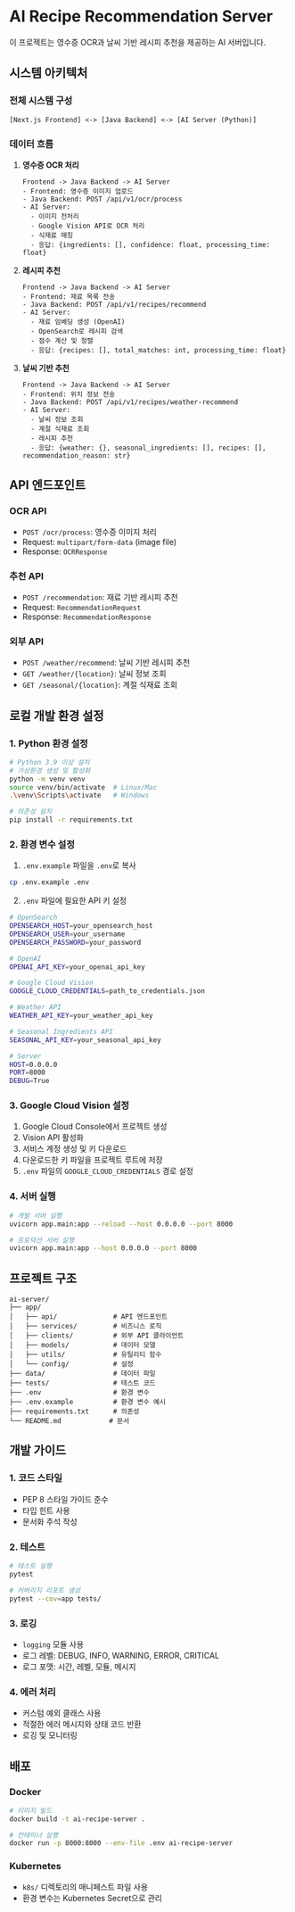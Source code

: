 # AI Recipe Recommendation Server

이 프로젝트는 영수증 OCR과 날씨 기반 레시피 추천을 제공하는 AI 서버입니다.

## 시스템 아키텍처

### 전체 시스템 구성
```
[Next.js Frontend] <-> [Java Backend] <-> [AI Server (Python)]
```

### 데이터 흐름

1. **영수증 OCR 처리**
   ```
   Frontend -> Java Backend -> AI Server
   - Frontend: 영수증 이미지 업로드
   - Java Backend: POST /api/v1/ocr/process
   - AI Server: 
     - 이미지 전처리
     - Google Vision API로 OCR 처리
     - 식재료 매칭
     - 응답: {ingredients: [], confidence: float, processing_time: float}
   ```

2. **레시피 추천**
   ```
   Frontend -> Java Backend -> AI Server
   - Frontend: 재료 목록 전송
   - Java Backend: POST /api/v1/recipes/recommend
   - AI Server:
     - 재료 임베딩 생성 (OpenAI)
     - OpenSearch로 레시피 검색
     - 점수 계산 및 정렬
     - 응답: {recipes: [], total_matches: int, processing_time: float}
   ```

3. **날씨 기반 추천**
   ```
   Frontend -> Java Backend -> AI Server
   - Frontend: 위치 정보 전송
   - Java Backend: POST /api/v1/recipes/weather-recommend
   - AI Server:
     - 날씨 정보 조회
     - 계절 식재료 조회
     - 레시피 추천
     - 응답: {weather: {}, seasonal_ingredients: [], recipes: [], recommendation_reason: str}
   ```

## API 엔드포인트

### OCR API
- `POST /ocr/process`: 영수증 이미지 처리
- Request: `multipart/form-data` (image file)
- Response: `OCRResponse`

### 추천 API
- `POST /recommendation`: 재료 기반 레시피 추천
- Request: `RecommendationRequest`
- Response: `RecommendationResponse`

### 외부 API
- `POST /weather/recommend`: 날씨 기반 레시피 추천
- `GET /weather/{location}`: 날씨 정보 조회
- `GET /seasonal/{location}`: 계절 식재료 조회

## 로컬 개발 환경 설정

### 1. Python 환경 설정
```bash
# Python 3.9 이상 설치
# 가상환경 생성 및 활성화
python -m venv venv
source venv/bin/activate  # Linux/Mac
.\venv\Scripts\activate   # Windows

# 의존성 설치
pip install -r requirements.txt
```

### 2. 환경 변수 설정
1. `.env.example` 파일을 `.env`로 복사
```bash
cp .env.example .env
```

2. `.env` 파일에 필요한 API 키 설정
```bash
# OpenSearch
OPENSEARCH_HOST=your_opensearch_host
OPENSEARCH_USER=your_username
OPENSEARCH_PASSWORD=your_password

# OpenAI
OPENAI_API_KEY=your_openai_api_key

# Google Cloud Vision
GOOGLE_CLOUD_CREDENTIALS=path_to_credentials.json

# Weather API
WEATHER_API_KEY=your_weather_api_key

# Seasonal Ingredients API
SEASONAL_API_KEY=your_seasonal_api_key

# Server
HOST=0.0.0.0
PORT=8000
DEBUG=True
```

### 3. Google Cloud Vision 설정
1. Google Cloud Console에서 프로젝트 생성
2. Vision API 활성화
3. 서비스 계정 생성 및 키 다운로드
4. 다운로드한 키 파일을 프로젝트 루트에 저장
5. `.env` 파일의 `GOOGLE_CLOUD_CREDENTIALS` 경로 설정

### 4. 서버 실행
```bash
# 개발 서버 실행
uvicorn app.main:app --reload --host 0.0.0.0 --port 8000

# 프로덕션 서버 실행
uvicorn app.main:app --host 0.0.0.0 --port 8000
```

## 프로젝트 구조
```
ai-server/
├── app/
│   ├── api/              # API 엔드포인트
│   ├── services/         # 비즈니스 로직
│   ├── clients/          # 외부 API 클라이언트
│   ├── models/           # 데이터 모델
│   ├── utils/            # 유틸리티 함수
│   └── config/           # 설정
├── data/                 # 데이터 파일
├── tests/                # 테스트 코드
├── .env                  # 환경 변수
├── .env.example          # 환경 변수 예시
├── requirements.txt      # 의존성
└── README.md            # 문서
```

## 개발 가이드

### 1. 코드 스타일
- PEP 8 스타일 가이드 준수
- 타입 힌트 사용
- 문서화 주석 작성

### 2. 테스트
```bash
# 테스트 실행
pytest

# 커버리지 리포트 생성
pytest --cov=app tests/
```

### 3. 로깅
- `logging` 모듈 사용
- 로그 레벨: DEBUG, INFO, WARNING, ERROR, CRITICAL
- 로그 포맷: 시간, 레벨, 모듈, 메시지

### 4. 에러 처리
- 커스텀 예외 클래스 사용
- 적절한 에러 메시지와 상태 코드 반환
- 로깅 및 모니터링

## 배포

### Docker
```bash
# 이미지 빌드
docker build -t ai-recipe-server .

# 컨테이너 실행
docker run -p 8000:8000 --env-file .env ai-recipe-server
```

### Kubernetes
- `k8s/` 디렉토리의 매니페스트 파일 사용
- 환경 변수는 Kubernetes Secret으로 관리